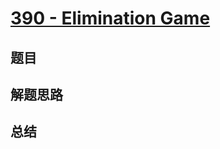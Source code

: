 # [390 - Elimination Game](https://leetcode.com/problems/elimination-game/)

## 题目


## 解题思路


## 总结


